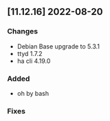## [11.12.16] 2022-08-20

### Changes
 - Debian Base upgrade to 5.3.1
 - ttyd 1.7.2
 - ha cli 4.19.0

### Added
 - oh by bash

### Fixes

